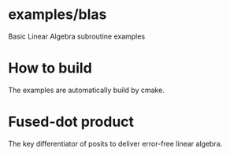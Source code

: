 # examples/blasBasic Linear Algebra subroutine examples# How to buildThe examples are automatically build by cmake.# Fused-dot productThe key differentiator of posits to deliver error-free linear algebra.
